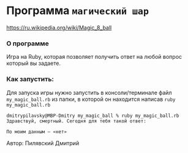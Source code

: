 # Программа `магический шар`
https://ru.wikipedia.org/wiki/Magic_8_ball

### О программе
Игра на Ruby, которая позволяет получить ответ на любой вопрос который вы задаете.

### Как запустить:
Для запуска игры нужно запустить в консоли/терминале файл `my_magic_ball.rb` из папки, в которой он находится написав `ruby my_magic_ball.rb`

```
dmitrypilavsky@MBP-Dmitry my_magic_ball % ruby my_magic_ball.rb
Здравствуй, смертный. Сегодня для тебя такой ответ:

По моим данным — «нет»
```

Автор: Пилявский Дмитрий
